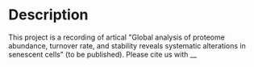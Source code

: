 # Description

This project is a recording of artical "Global analysis of proteome abundance, turnover rate, and stability reveals systematic alterations in senescent cells" (to be published). Please cite us with __